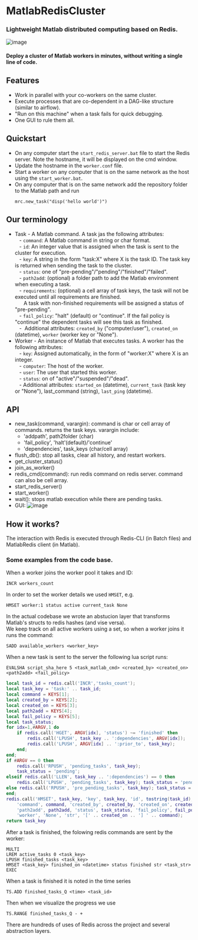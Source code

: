 # MatlabRedisCluster
### Lightweight Matlab distributed computing based on Redis.  
![image](https://user-images.githubusercontent.com/50057077/117539282-9c1d5500-b012-11eb-8eb6-46e1788164a4.png)
#### Deploy a cluster of Matlab workers in minutes, without writing a single line of code.  

## Features
- Work in parallel with your co-workers on the same cluster.
- Execute processes that are co-dependent in a DAG-like structure (similar to airflow).
- "Run on this machine" when a task fails for quick debugging.
- One GUI to rule them all.

## Quickstart  
- On any computer start the `start_redis_server.bat` file to start the Redis server. Note the hostname, it will be displayed on the cmd window.  
- Update the hostname in the `worker.conf` file.  
- Start a worker on any computer that is on the same network as the host using the `start_worker.bat`.
- On any computer that is on the same network add the repository folder to the Matlab path and run 
   ```
   mrc.new_task("disp('hello world')")
   ```

## Our terminology
- Task - A Matlab command. A task jas the following attributes:  
   - `command`: A Matlab command in string or char format.  
   - `id`: An integer value that is assigned when the task is sent to the cluster for execution.  
   - `key`: A string in the form "task:X" where X is the task ID. The task key is returned when sending the task to the cluster.  
   - `status`: one of "pre-pending"/"pending"/"finished"/"failed".  
   - `path2add`: (optional) a folder path to add the Matlab environment when executing a task.  
   - `requirements`: (optional) a cell array of task keys, the task will not be executed until all requirements are finished.    
      A task with non-finished requirements will be assigned a status of "pre-pending".   
   - `fail_policy`: "halt" (default) or "continue". If the fail policy is "continue" the dependent tasks will see this task as finished.     
   -  Additional attributes: `created_by` ("computer/user"), `created_on` (datetime), `worker` (worker key or "None").    
- Worker - An instance of Matlab that executes tasks. A worker has the following attributes:  
   - `key`: Assigned automatically, in the form of "worker:X" where X is an integer.  
   - `computer`: The host of the worker.  
   - `user`: The user that started this worker.  
   - `status`: on of "active"/"suspended"/"dead".   
   - Additional attributes: `started_on` (datetime), `current_task` (task key or "None"), last_command (string), `last_ping` (datetime).    
## API
* new_task(command, varargin): command is char or cell array of commands. returns the task keys. varargin include:
   * 'addpath', path2folder (char)
   * 'fail_policy', 'halt'(default)/'continue'
   * 'dependencies', task_keys (char/cell array)
* flush_db(): stop all tasks, clear all history, and restart workers.            
* get_cluster_status()  
* join_as_worker()      
* redis_cmd(command): run redis command on redis server. command can also be cell array. 
* start_redis_server()
* start_worker()
* wait(): stops matlab execution while there are pending tasks.
* GUI:
![image](https://user-images.githubusercontent.com/50057077/112982622-59d83c80-9165-11eb-97e1-ed2957179e03.png)
   
## How it works?
The interaction with Redis is executed through Redis-CLI (in Batch files) and MatlabRedis client (in Matlab).    
### Some examples from the code base.  
When a worker joins the worker pool it takes and ID:   
```redis
INCR workers_count
```
In order to set the worker details we used `HMSET`, e.g.
```redis
HMSET worker:1 status active current_task None
```
In the actual codebase we wrote an abstucion layer that transforms Matlab's structs to redis hashes (and vise versa).  
We keep track on all active workers using a set, so when a worker joins it runs the command:
```redis
SADD available_workers <worker_key>
```
  
When a new task is sent to the server the following lua script runs:  
```redis
EVALSHA script_sha_here 5 <task_matlab_cmd> <created_by> <created_on> <path2add> <fail_policy>
```
```lua
local task_id = redis.call('INCR','tasks_count'); 
local task_key = 'task:' .. task_id;
local command = KEYS[1];
local created_by = KEYS[2];
local created_on = KEYS[3];
local path2add = KEYS[4];
local fail_policy = KEYS[5];
local task_status; 
for idx=1,#ARGV,1 do 
    if redis.call('HGET', ARGV[idx], 'status') ~= 'finished' then 
        redis.call('LPUSH', task_key .. ':dependencies', ARGV[idx]); 
        redis.call('LPUSH', ARGV[idx] .. ':prior_to', task_key);
    end; 
end; 
if #ARGV == 0 then 
    redis.call('RPUSH', 'pending_tasks', task_key);
    task_status = 'pending';
elseif redis.call('LLEN', task_key .. ':dependencies') == 0 then 
    redis.call('LPUSH', 'pending_tasks', task_key); task_status = 'pending'; 
else redis.call('RPUSH', 'pre_pending_tasks', task_key); task_status = 'pre_pending'; 
end;
redis.call('HMSET', task_key, 'key', task_key, 'id', tostring(task_id),
    'command', command, 'created_by', created_by, 'created_on', created_on,
    'path2add', path2add, 'status', task_status, 'fail_policy', fail_policy,
    'worker', 'None', 'str', '[' .. created_on .. '] ' .. command); 
return task_key
```

After a task is finished, the folowing redis commands are sent by the worker:  
```redis
MULTI
LREM active_tasks 0 <task_key>
LPUSH finished_tasks <task_key>
HMSET <task_key> finished_on <datetime> status finished str <task_str>
EXEC
```
When a task is finished it is noted in the time series 
```
TS.ADD finished_tasks_Q <time> <task_id>
```
Then when we visualize the progress we use   
```
TS.RANGE finished_tasks_Q - +
```
There are hundreds of uses of Redis across the project and several abstraction layers.
